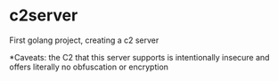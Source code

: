 # c2server
First golang project, creating a c2 server

*Caveats: the C2 that this server supports is intentionally insecure and offers literally no obfuscation or encryption
